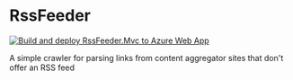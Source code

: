 # RssFeeder
[![Build and deploy RssFeeder.Mvc to Azure Web App](https://github.com/mgnoonan/RssFeeder/actions/workflows/azure-webapps-dotnet-core.yml/badge.svg)](https://github.com/mgnoonan/RssFeeder/actions/workflows/azure-webapps-dotnet-core.yml)

A simple crawler for parsing links from content aggregator sites that don't offer an RSS feed
